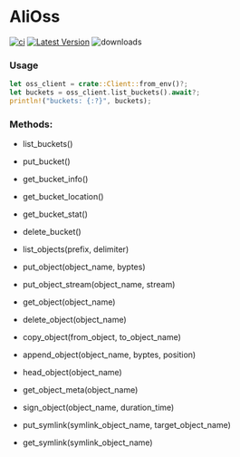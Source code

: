 # AliOss &emsp;

[![ci](https://github.com/rust-china/ali-oss/workflows/Rust/badge.svg)](https://github.com/rust-china/ali-oss/actions)
[![Latest Version]][crates.io]
![downloads](https://img.shields.io/crates/d/ali-oss.svg?style=flat-square)

[Latest Version]: https://img.shields.io/crates/v/ali-oss.svg
[crates.io]: https://crates.io/crates/ali-oss

### Usage

```rust
let oss_client = crate::Client::from_env()?;
let buckets = oss_client.list_buckets().await?;
println!("buckets: {:?}", buckets);
```

### Methods:

- list_buckets()
- put_bucket()
- get_bucket_info()
- get_bucket_location()
- get_bucket_stat()
- delete_bucket()

- list_objects(prefix, delimiter)
- put_object(object_name, byptes)
- put_object_stream(object_name, stream)
- get_object(object_name)
- delete_object(object_name)
- copy_object(from_object, to_object_name)
- append_object(object_name, byptes, position)
- head_object(object_name)
- get_object_meta(object_name)

- sign_object(object_name, duration_time)

- put_symlink(symlink_object_name, target_object_name)
- get_symlink(symlink_object_name)
